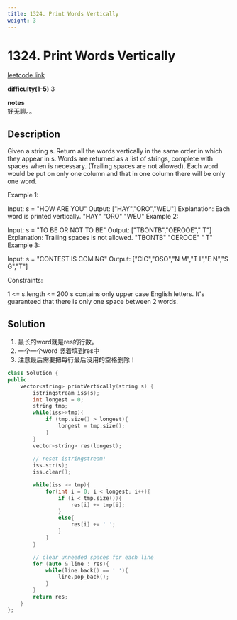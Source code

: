 ```yaml
---
title: 1324. Print Words Vertically
weight: 3
---
```

# 1324. Print Words Vertically
[leetcode link](https://leetcode.com/problems/print-words-vertically/)

**difficulty(1-5)** 
3

**notes**   
好无聊。。

## Description
Given a string s. Return all the words vertically in the same order in which they appear in s.
Words are returned as a list of strings, complete with spaces when is necessary. (Trailing spaces are not allowed).
Each word would be put on only one column and that in one column there will be only one word.

 

Example 1:

Input: s = "HOW ARE YOU"
Output: ["HAY","ORO","WEU"]
Explanation: Each word is printed vertically. 
 "HAY"
 "ORO"
 "WEU"
Example 2:

Input: s = "TO BE OR NOT TO BE"
Output: ["TBONTB","OEROOE","   T"]
Explanation: Trailing spaces is not allowed. 
"TBONTB"
"OEROOE"
"   T"
Example 3:

Input: s = "CONTEST IS COMING"
Output: ["CIC","OSO","N M","T I","E N","S G","T"]
 

Constraints:

1 <= s.length <= 200
s contains only upper case English letters.
It's guaranteed that there is only one space between 2 words.

## Solution
1. 最长的word就是res的行数。
2. 一个一个word 竖着填到res中
3. 注意最后需要把每行最后没用的空格删除！


```c++
class Solution {
public:
    vector<string> printVertically(string s) {
        istringstream iss(s);
        int longest = 0;
        string tmp;
        while(iss>>tmp){
            if (tmp.size() > longest){
                longest = tmp.size();
            }
        }
        vector<string> res(longest);
        
        // reset istringstream!
        iss.str(s);
        iss.clear();

        while(iss >> tmp){
            for(int i = 0; i < longest; i++){
                if (i < tmp.size()){
                    res[i] += tmp[i];
                }
                else{
                    res[i] += ' ';
                }
            }
        }

        // clear unneeded spaces for each line
        for (auto & line : res){
            while(line.back() == ' '){
                line.pop_back();
            }
        }
        return res;        
    }
};
```


